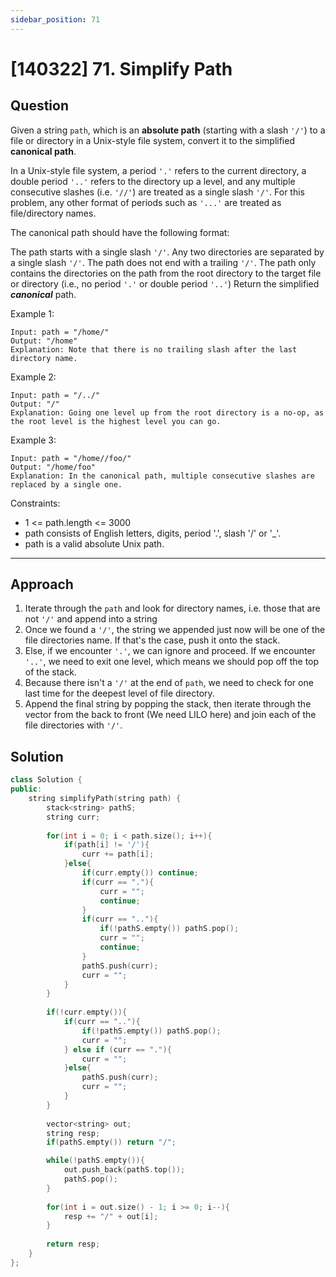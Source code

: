 ```yaml
---
sidebar_position: 71
---
```


# [140322] 71. Simplify Path

## Question
Given a string `path`, which is an **absolute path** (starting with a slash `'/'`) to a file or directory in a Unix-style file system, convert it to the simplified **canonical path**.

In a Unix-style file system, a period `'.'` refers to the current directory, a double period `'..'` refers to the directory up a level, and any multiple consecutive slashes (i.e. `'//'`) are treated as a single slash `'/'`. For this problem, any other format of periods such as `'...'` are treated as file/directory names.

The canonical path should have the following format:

The path starts with a single slash `'/'`.
Any two directories are separated by a single slash `'/'`.
The path does not end with a trailing `'/'`.
The path only contains the directories on the path from the root directory to the target file or directory (i.e., no period `'.'` or double period `'..'`)
Return the simplified ***canonical*** path.

Example 1:
```
Input: path = "/home/"
Output: "/home"
Explanation: Note that there is no trailing slash after the last directory name.
```
Example 2:
```
Input: path = "/../"
Output: "/"
Explanation: Going one level up from the root directory is a no-op, as the root level is the highest level you can go.
```
Example 3:
```
Input: path = "/home//foo/"
Output: "/home/foo"
Explanation: In the canonical path, multiple consecutive slashes are replaced by a single one.
```

Constraints:
- 1 <= path.length <= 3000
- path consists of English letters, digits, period '.', slash '/' or '_'.
- path is a valid absolute Unix path.

---

## Approach
1. Iterate through the `path` and look for directory names, i.e. those that are not `'/'` and append into a string
2. Once we found a `'/'`, the string we appended just now will be one of the file directories name. If that's the case, push it onto the stack.
3. Else, if we encounter `'.'`, we can ignore and proceed. If we encounter `'..'`, we need to exit one level, which means we should pop off the top of the stack.
4. Because there isn't a `'/'` at the end of `path`, we need to check for one last time for the deepest level of file directory.
5. Append the final string by popping the stack, then iterate through the vector from the back to front (We need LILO here) and join each of the file directories with `'/'`.

## Solution

```cpp
class Solution {
public:
    string simplifyPath(string path) {
        stack<string> pathS;
        string curr;
        
        for(int i = 0; i < path.size(); i++){
            if(path[i] != '/'){
                curr += path[i];
            }else{
                if(curr.empty()) continue;
                if(curr == "."){
                    curr = "";
                    continue;
                }
                if(curr == ".."){
                    if(!pathS.empty()) pathS.pop();
                    curr = "";
                    continue;
                }
                pathS.push(curr);  
                curr = "";
            }
        }
        
        if(!curr.empty()){
            if(curr == ".."){
                if(!pathS.empty()) pathS.pop();
                curr = "";
            } else if (curr == "."){
                curr = "";
            }else{
                pathS.push(curr);  
                curr = "";  
            }
        }
        
        vector<string> out;
        string resp;
        if(pathS.empty()) return "/";

        while(!pathS.empty()){
            out.push_back(pathS.top());
            pathS.pop();
        }
        
        for(int i = out.size() - 1; i >= 0; i--){
            resp += "/" + out[i];
        }
        
        return resp;
    }
};
```